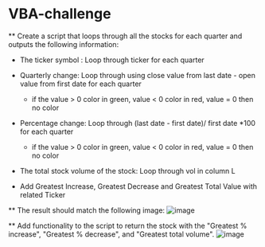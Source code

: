 # VBA-challenge

** Create a script that loops through all the stocks for each quarter and outputs the following information:

  - The ticker symbol : Loop through ticker for each quarter 
  
  - Quarterly change: Loop through using close value from last date - open value from first date for each quarter 
    - if the value > 0 color in green, value < 0 color in red, value = 0 then  no color
    
  - Percentage change: Loop through (last date - first date)/ first date *100 for each quarter 
    - if the value > 0 color in green, value < 0 color in red, value = 0 then  no color
    
  - The total stock volume of the stock: Loop through vol in column L

  - Add Greatest Increase, Greatest Decrease and Greatest Total Value with related Ticker 

** The result should match the following image:
![image](https://github.com/faiyted/VBA-challenge/assets/171522014/e42054cf-7a9a-4bd3-b7ca-d3607da795fc)

** Add functionality to the script to return the stock with the "Greatest % increase", "Greatest % decrease", and "Greatest total volume". 
![image](https://github.com/faiyted/VBA-challenge/assets/171522014/da30f989-dcd2-4297-b31f-b8bc1d902e80)
